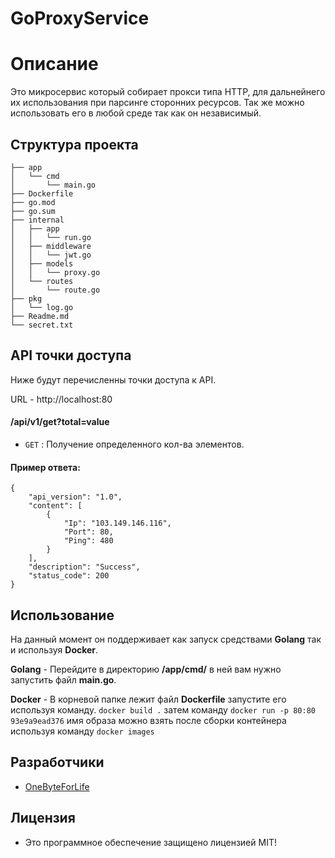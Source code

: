 # GoProxyService

# Описание

Это микросервис который собирает прокси типа HTTP, для дальнейнего их использования при парсинге сторонних ресурсов. Так же можно использовать его в любой среде так как он независимый. 

## Структура проекта

```
├── app
│   └── cmd
│       └── main.go
├── Dockerfile
├── go.mod
├── go.sum
├── internal
│   ├── app
│   │   └── run.go
│   ├── middleware
│   │   └── jwt.go
│   ├── models
│   │   └── proxy.go
│   └── routes
│       └── route.go
├── pkg
│   └── log.go
├── Readme.md
└── secret.txt
```

## API точки доступа

Ниже будут перечисленны точки доступа к API.

URL - http://localhost:80

#### **/api/v1/get?total=value**
* `GET` : Получение определенного кол-ва элементов.

#### Пример ответа:

```
{
    "api_version": "1.0",
    "content": [
        {
            "Ip": "103.149.146.116",
            "Port": 80,
            "Ping": 480
        }
    ],
    "description": "Success",
    "status_code": 200
}
```

## Использование

На данный момент он поддерживает как запуск средствами **Golang** так и используя **Docker**.

**Golang** - Перейдите в директорию **/app/cmd/** в ней вам нужно запустить файл **main.go**.

**Docker** - В корневой папке лежит файл **Dockerfile** запустите его используя команду. ```docker build .``` затем команду ```docker run -p 80:80 93e9a9ead376``` имя образа можно взять после сборки контейнера используя команду ```docker images```

## Разработчики

- [OneByteForLife](https://github.com/nameerror3301)

## Лицензия

- Это программное обеспечение защищено лицензией MIT!
